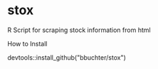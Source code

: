 # stox
R Script for scraping stock information from html

How to Install

devtools::install_github("bbuchter/stox")

